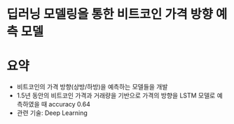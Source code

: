 # 딥러닝 모델링을 통한 비트코인 가격 방향 예측 모델

# 요약 
- 비트코인의 가격 방향(상방/하방)을 예측하는 모델들을 개발
- 1.5년 동안의 비트코인 가격과 거래량을 기반으로 가격의 방향을 LSTM 모델로 예측하였을 때 accuracy 0.64 
- 관련 기술: Deep Learning
